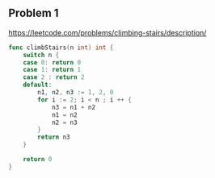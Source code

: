 ## Problem 1
https://leetcode.com/problems/climbing-stairs/description/

```go
func climbStairs(n int) int {
    switch n {
    case 0: return 0
    case 1: return 1
    case 2 : return 2
    default:
        n1, n2, n3 := 1, 2, 0
        for i := 2; i < n ; i ++ {
            n3 = n1 + n2
            n1 = n2
            n2 = n3
        }
        return n3
    }

    return 0
}
```
